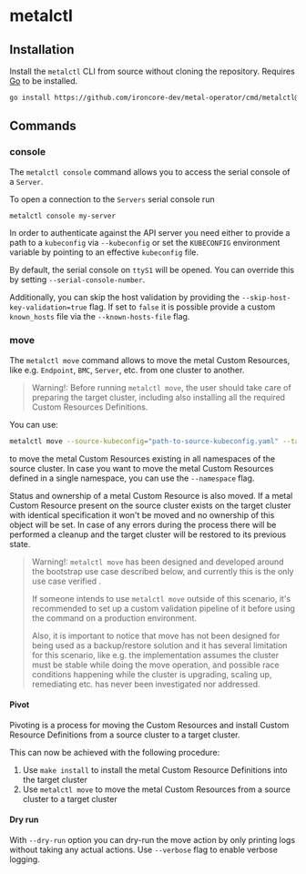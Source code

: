 # metalctl

## Installation

Install the `metalctl` CLI from source without cloning the repository. Requires [Go](https://go.dev) to be installed.

```bash
go install https://github.com/ironcore-dev/metal-operator/cmd/metalctl@latest
```

## Commands

### console

The `metalctl console` command allows you to access the serial console of a `Server`.

To open a connection to the `Servers` serial console run

```bash
metalctl console my-server
```

In order to authenticate against the API server you need either to provide a path to a `kubeconfig` via `--kubeconfig`
or set the `KUBECONFIG` environment variable by pointing to an effective `kubeconfig` file.

By default, the serial console on `ttyS1` will be opened. You can override this by setting `--serial-console-number`.

Additionally, you can skip the host validation by providing the `--skip-host-key-validation=true` flag. If set to `false`
it is possible provide a custom `known_hosts` file via the `--known-hosts-file` flag.

### move

The `metalctl move` command allows to move the metal Custom Resources, like e.g. `Endpoint`, `BMC`, `Server`, etc. from one
cluster to another.

> Warning!:
> Before running `metalctl move`, the user should take care of preparing the target cluster, including also installing
> all the required Custom Resources Definitions.

You can use:

```bash
metalctl move --source-kubeconfig="path-to-source-kubeconfig.yaml" --target-kubeconfig="path-to-target-kubeconfig.yaml"
```
to move the metal Custom Resources existing in all namespaces of the source cluster. In case you want to move the metal
Custom Resources defined in a single namespace, you can use the `--namespace` flag.

Status and ownership of a metal Custom Resource is also moved. If a metal Custom Resource present on the source cluster
exists on the target cluster with identical specification it won't be moved and no ownership of this object will be
set. In case of any errors during the process there will be performed a cleanup and the target cluster will be restored
to its previous state.

> Warning!: 
`metalctl move` has been designed and developed around the bootstrap use case described below, and currently this is
the only use case verified .
>
>If someone intends to use `metalctl move` outside of this scenario, it's recommended to set up a custom validation
pipeline of it before using the command on a production environment.
>
>Also, it is important to notice that move has not been designed for being used as a backup/restore solution and it has
several limitation for this scenario, like e.g. the implementation assumes the cluster must be stable while doing the
move operation, and possible race conditions happening while the cluster is upgrading, scaling up, remediating etc. has
never been investigated nor addressed.

#### Pivot

Pivoting is a process for moving the Custom Resources and install Custom Resource Definitions from a source cluster to
a target cluster.
 
This can now be achieved with the following procedure:

1. Use `make install` to install the metal Custom Resource Definitions into the target cluster
2. Use `metalctl move` to move the metal Custom Resources from a source cluster to a target cluster

#### Dry run

With `--dry-run` option you can dry-run the move action by only printing logs without taking any actual actions. Use
`--verbose` flag to enable verbose logging.

